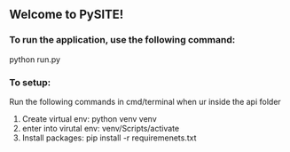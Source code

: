 ## Welcome to PySITE!

### To run the application, use the following command:
python run.py

### To setup:
Run the following commands in cmd/terminal when ur inside the api folder
1. Create virtual env: python venv venv
2. enter into virutal env: venv/Scripts/activate
3. Install packages: pip install -r requiremenets.txt